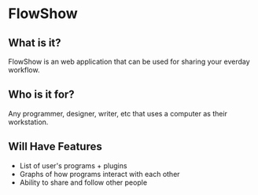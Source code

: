 # FlowShow

## What is it?

FlowShow is an web application that can be used for sharing your everday workflow. 

## Who is it for?
Any programmer, designer, writer, etc that uses a computer as their workstation.

## Will Have Features
* List of user's programs + plugins
* Graphs of how programs interact with each other
* Ability to share and follow other people